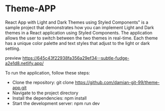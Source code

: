 # Theme-APP

React App with Light and Dark Themes using Styled Components" is a sample project that demonstrates how you can implement Light and Dark themes in a React application using Styled Components. The application allows the user to switch between the two themes in real-time. Each theme has a unique color palette and text styles that adjust to the light or dark setting.

preview https://645c43f22938fa356a29ef34--subtle-fudge-a2e1d8.netlify.app/

To run the application, follow these steps:

- Clone the repository: git clone https://github.com/damian-git-99/theme-app.git
- Navigate to the project directory
- Install the dependencies: npm install
- Start the development server: npm run dev
